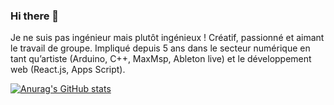 ### Hi there 👋

Je ne suis pas ingénieur mais plutôt ingénieux !
Créatif, passionné et aimant le travail de groupe. Impliqué depuis 5 ans dans le secteur numérique en tant qu’artiste (Arduino, C++, MaxMsp, Ableton live) et le développement web (React.js, Apps Script).

[![Anurag's GitHub stats](https://github-readme-stats.vercel.app/api?username=Rom1Roux)](https://github.com/anuraghazra/github-readme-stats)


<!--
**Rom1Roux/Rom1Roux** is a ✨ _special_ ✨ repository because its `README.md` (this file) appears on your GitHub profile.

Here are some ideas to get you started:

- 🔭 I’m currently working on ...
- 🌱 I’m currently learning ...
- 👯 I’m looking to collaborate on ...
- 🤔 I’m looking for help with ...
- 💬 Ask me about ...
- 📫 How to reach me: ...
- 😄 Pronouns: ...
- ⚡ Fun fact: ...
-->
